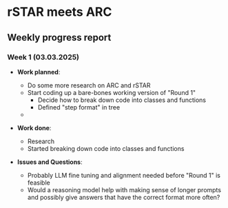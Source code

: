 # rSTAR meets ARC
## Weekly progress report

### Week 1 (03.03.2025)

- **Work planned**: 
  - Do some more research on ARC and rSTAR
  - Start coding up a bare-bones working version of "Round 1"
    - Decide how to break down code into classes and functions
    - Defined "step format" in tree
  - 


- **Work done**: 
  - Research
  - Started breaking down code into classes and functions


- **Issues and Questions**:
  - Probably LLM fine tuning and alignment needed before "Round 1" is feasible
  - Would a reasoning model help with making sense of longer prompts and possibly give answers that have the correct format more often?


